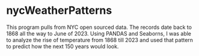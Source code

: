# nycWeatherPatterns

This program pulls from NYC open sourced data. The records date back to 1868 all the way to June of 2023.
Using PANDAS and Seaborns, I was able to analyze the rise of temperature from 1868 till 2023 and used that pattern to predict how the next 150 years would look.
